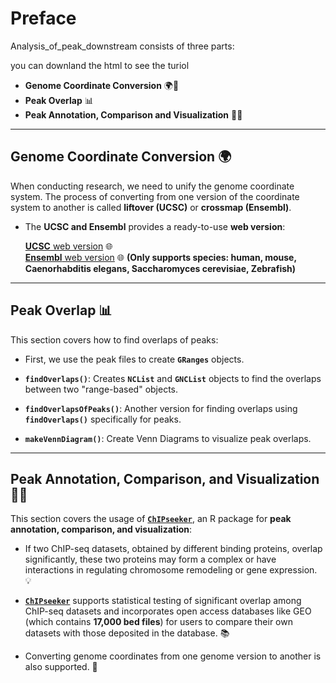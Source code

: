 # Preface

Analysis_of_peak_downstream consists of three parts:

you can downland the html to see the turiol

-   **Genome Coordinate Conversion** 🌍🔄
-   **Peak Overlap** 📊
-   **Peak Annotation, Comparison and Visualization** 🔬✨

------------------------------------------------------------------------

## Genome Coordinate Conversion 🌍

When conducting research, we need to unify the genome coordinate system. The process of converting from one version of the coordinate system to another is called **liftover (UCSC)** or **crossmap (Ensembl)**.

-   The **UCSC and Ensembl** provides a ready-to-use **web version**:

    [**UCSC** web version](https://genome.ucsc.edu/cgi-bin/hgLiftOver) 🌐  
    [**Ensembl** web version](https://grch37.ensembl.org/Homo_sapiens/Tools/AssemblyConverter) 🌐 **(Only supports species: human, mouse, Caenorhabditis elegans, Saccharomyces cerevisiae, Zebrafish)**

------------------------------------------------------------------------

## Peak Overlap 📊

This section covers how to find overlaps of peaks:

-   First, we use the peak files to create **`GRanges`** objects.

-   **`findOverlaps()`**: Creates **`NCList`** and **`GNCList`** objects to find the overlaps between two "range-based" objects.

-   **`findOverlapsOfPeaks()`**: Another version for finding overlaps using **`findOverlaps()`** specifically for peaks.

-   **`makeVennDiagram()`**: Create Venn Diagrams to visualize peak overlaps.

------------------------------------------------------------------------

## **Peak Annotation, Comparison, and Visualization** 🔬✨

This section covers the usage of [**`ChIPseeker`**](https://bioconductor.org/packages/release/bioc/vignettes/ChIPseeker/inst/doc/ChIPseeker.html), an R package for **peak annotation, comparison, and visualization**:

-   If two ChIP-seq datasets, obtained by different binding proteins, overlap significantly, these two proteins may form a complex or have interactions in regulating chromosome remodeling or gene expression. 💡

-   [**`ChIPseeker`**](https://bioconductor.org/packages/release/bioc/vignettes/ChIPseeker/inst/doc/ChIPseeker.html) supports statistical testing of significant overlap among ChIP-seq datasets and incorporates open access databases like GEO (which contains **17,000 bed files**) for users to compare their own datasets with those deposited in the database. 📚

-   Converting genome coordinates from one genome version to another is also supported. 🔄
